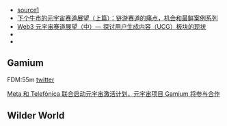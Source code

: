 - [source1](https://twitter.com/zachpumpit/status/1661030762026606592)
- [下个牛市的元宇宙赛道展望（上篇）：链游赛道的痛点，机会和最鲜案例系列](https://www.theblockbeats.info/news/35886)
- [Web3 元宇宙赛道展望（中）— 探讨用户生成内容（UCG）板块的现状](https://www.theblockbeats.info/news/36640)
- []()
- []()

## Gamium

FDM:55m [twitter](https://twitter.com/gamiumcorp)

[Meta 和 Telefónica 联合启动元宇宙激活计划，元宇宙项目 Gamium 将参与合作](https://foresightnews.pro/news/detail/18467)

## Wilder World
